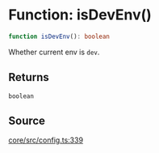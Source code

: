 # Function: isDevEnv()

```ts
function isDevEnv(): boolean
```

Whether current env is `dev`.

## Returns

`boolean`

## Source

[core/src/config.ts:339](https://github.com/firebase/genkit/blob/9cb10ef63dd6659f1a31ffd2367b7efa8acc10e5/js/core/src/config.ts#L339)
